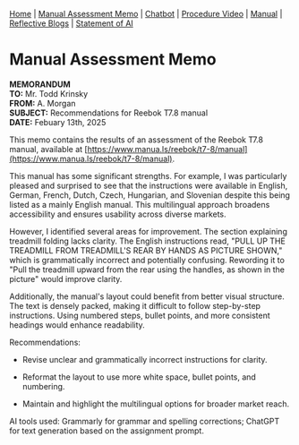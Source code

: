 [Home](index.md) | [Manual Assessment Memo](manual_assessment_memo.md) | [Chatbot](chatbot.md) | [Procedure Video](procedure_video.md) | [Manual](manual.md) | [Reflective Blogs](reflective_blogs.md) | [Statement of AI](AIstatement.md) 

# Manual Assessment Memo


**MEMORANDUM**<br>
**TO:** Mr. Todd Krinsky<br>
**FROM:** A. Morgan<br>
**SUBJECT:** Recommendations for Reebok T7.8 manual<br>
**DATE:** Febuary 13th, 2025<br>

This memo contains the results of an assessment of the Reebok T7.8 manual, available at [https://www.manua.ls/reebok/t7-8/manual](https://www.manua.ls/reebok/t7-8/manual).

This manual has some significant strengths. For example, I was particularly pleased and surprised to see that the instructions were available in English, German, French, Dutch, Czech, Hungarian, and Slovenian despite this being listed as a mainly English manual. This multilingual approach broadens accessibility and ensures usability across diverse markets.

However, I identified several areas for improvement. The section explaining treadmill folding lacks clarity. The English instructions read, "PULL UP THE TREADMILL FROM TREADMILL'S REAR BY HANDS AS PICTURE SHOWN," which is grammatically incorrect and potentially confusing. Rewording it to "Pull the treadmill upward from the rear using the handles, as shown in the picture" would improve clarity.

Additionally, the manual's layout could benefit from better visual structure. The text is densely packed, making it difficult to follow step-by-step instructions. Using numbered steps, bullet points, and more consistent headings would enhance readability.

Recommendations:

- Revise unclear and grammatically incorrect instructions for clarity.

- Reformat the layout to use more white space, bullet points, and numbering.

- Maintain and highlight the multilingual options for broader market reach.

AI tools used: Grammarly for grammar and spelling corrections; ChatGPT for text generation based on the assignment prompt.
